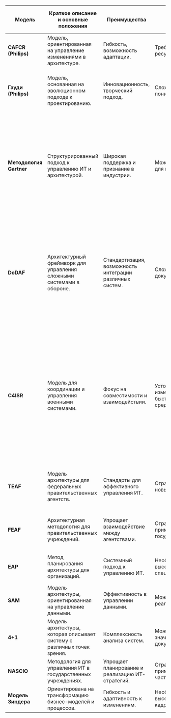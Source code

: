 | Модель                               | Краткое описание и основные положения                                             | Преимущества                                              | Недостатки                                               | Ссылка на краткую справку по подходу | Подходит ли для нашей платформы? |
|--------------------------------------|-------------------------------------------------------------------------------|----------------------------------------------------------|---------------------------------------------------------|-----------------------------------|----------------------------------|
| **CAFCR (Philips)**                  | Модель, ориентированная на управление изменениями в архитектуре.              | Гибкость, возможность адаптации.                         | Требует значительных ресурсов для реализации.          | [Модель архитектуры CAFCR (Philips)](CAFCR.md)     | Слишком сложна для небольших предприятий. Для нас избыточна                               |
| **Гауди (Philips)**                  | Модель, основанная на эволюционном подходе к проектированию.                  | Инновационность, творческий подход.                      | Сложность в реализации и понимании.                    | [Модель архитектуры «Гауди» (Philips)](Gaudi.md)  | Многослойна, сложна в освоении, требует много временых и человеческих ресурсов, не подходит                           |
| **Методология Gartner**              | Структурированный подход к управлению ИТ и архитектурой.                       | Широкая поддержка и признание в индустрии.              | Может быть избыточным для малых организаций.           | [Методология Gartner](Gartner.md) | Ограниченно подходит. Полное внедрение методологии Gartner может быть сложным для небольшого бизнеса, но ключевые принципы, такие как ориентация на бизнес-цели и гибкость архитектуры, будут полезны для стартапа.                     |
| **DoDAF**                            | Архитектурный фреймворк для управления сложными системами в обороне.         | Стандартизация, возможность интеграции различных систем. | Сложность и громоздкость документации.                 | [Архитектура DoDAF (Министерство обороны США)](DoDAF.md) | Не подходит. В малом бизнесе,более целесообразно сосредоточиться на упрощенных моделях управления и архитектуры, а DoDAF может быть использована как инструмент для долгосрочного планирования роста и управления рисками.                           |
| **C4ISR**                            | Модель для координации и управления военными системами.                      | Фокус на совместимости и взаимодействии.                 | Устойчивость к изменениям в условиях быстро меняющейся среды. | [Методика построения архитектуры C4ISR (Министерство обороны США)](C4ISR.md) | Для малого предприятия, которое мы планируем создать достаточно взять на вооружение принципы координации и адаптивности C4ISR, сосредоточившись на упрощенной IT-инфраструктуре и гибких бизнес-процессах. В целом данных подход из за сложности и избыточности нам не подходит.                           |
| **TEAF**                             | Модель архитектуры для федеральных правительственных агентств.                | Стандарты для эффективного управления ИТ.                | Ограниченная гибкость для новых технологий.             | [Архитектура TEAF (казначейство США)](Teaf.md)    | Не подходит сложно и ресурсно-затратно, так же устарела (FEAF пришла ей на смену)                      |
| **FEAF**                             | Архитектурная методология для правительственных учреждений.                   | Упрощает взаимодействие между агентствами.                | Ограниченная применимость вне государственного сектора.  | [Методика FEAF (федеральная архитектура правительства США)](Feaf.md) | Нет                            |
| **EAP**                              | Метод планирования архитектуры для организаций.                                | Системный подход к управлению ИТ.                        | Необходимость в высококвалифицированных специалистах.    | [Метод планирования архитектуры организации EAP](EAP.md) | Да                            |
| **SAM**                              | Модель архитектуры, ориентированная на управление данными.                   | Эффективность в управлении данными.                       | Может быть сложной в реализации.                        | [Методика разработки SAM](SAM.md) | Ограниченно                      |
| **4+1**                              | Модель архитектуры, которая описывает систему с различных точек зрения.      | Комплексность анализа систем.                             | Может требовать значительных усилий для документирования. | [Модели «4+1»](4+1.md)         | Да                               |
| **NASCIO**                           | Методология для управления ИТ в государственных учреждениях.                  | Упрощает планирование и реализацию ИТ-стратегий.        | Ограниченная применимость для частного сектора.         | [Методика NASCIO](Nascio.md)    | Нет                            |
| **Модель Зиндера**                  | Ориентирована на трансформацию бизнес-моделей и процессов.                    | Гибкость и адаптивность к изменениям.                    | Необходимость в высококвалифицированных кадрах.         | [Модель Зиндера](имя_файла_12)   | Да                               |
